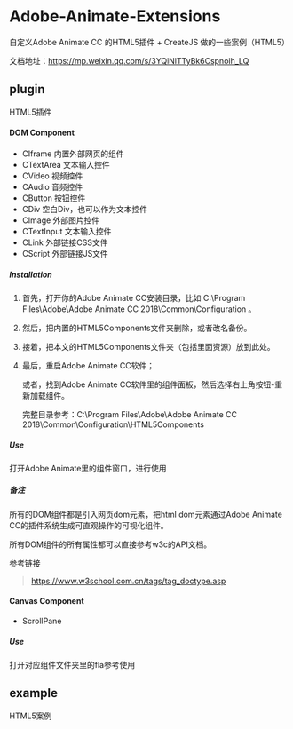 # Adobe-Animate-Extensions

自定义Adobe Animate CC 的HTML5插件 + CreateJS 做的一些案例（HTML5） 

文档地址：https://mp.weixin.qq.com/s/3YQiNlTTyBk6Cspnoih_LQ

## plugin

HTML5插件

#### DOM Component

- CIframe        内置外部网页的组件
- CTextArea    文本输入控件
- CVideo         视频控件
- CAudio         音频控件
- CButton        按钮控件
- CDiv              空白Div，也可以作为文本控件
- CImage         外部图片控件    
- CTextInput    文本输入控件
- CLink             外部链接CSS文件
- CScript          外部链接JS文件

##### **Installation**

1. 首先，打开你的Adobe Animate CC安装目录，比如 C:\Program Files\Adobe\Adobe Animate CC 2018\Common\Configuration 。

2. 然后，把内置的HTML5Components文件夹删除，或者改名备份。

3. 接着，把本文的HTML5Components文件夹（包括里面资源）放到此处。

4. 最后，重启Adobe Animate CC软件；

   或者，找到Adobe Animate CC软件里的组件面板，然后选择右上角按钮-重新加载组件。

   完整目录参考：C:\Program Files\Adobe\Adobe Animate CC 2018\Common\Configuration\HTML5Components

##### Use

打开Adobe Animate里的组件窗口，进行使用

##### 备注

所有的DOM组件都是引入网页dom元素，把html dom元素通过Adobe Animate CC的插件系统生成可直观操作的可视化组件。

所有DOM组件的所有属性都可以直接参考w3c的API文档。

参考链接

>  https://www.w3school.com.cn/tags/tag_doctype.asp



#### Canvas Component

- ScrollPane

##### Use

打开对应组件文件夹里的fla参考使用



## example

HTML5案例
